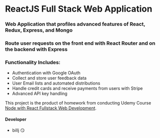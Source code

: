 # ReactJS Full Stack Web Application
### Web Application that profiles advanced features of React, Redux, Express, and Mongo
### Route user requests on the front end with React Router and on the backend with Express

### Functionality Includes:
* Authentication with Google OAuth
* Collect and store user feedback data
* User Email lists and automated distributions
* Handle credit cards and receive payments from users with Stripe
* Advanced API key handling

This project is the product of homework from conducting Udemy Course [Node with React Fullstack Web Development](https://www.udemy.com/node-with-react-fullstack-web-development/ "Course Details").

#### Developer
- billj   :smirk:
